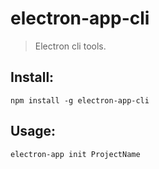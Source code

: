 # electron-app-cli

> Electron cli tools.


## Install:

```
npm install -g electron-app-cli
```

## Usage:

```
electron-app init ProjectName
```

